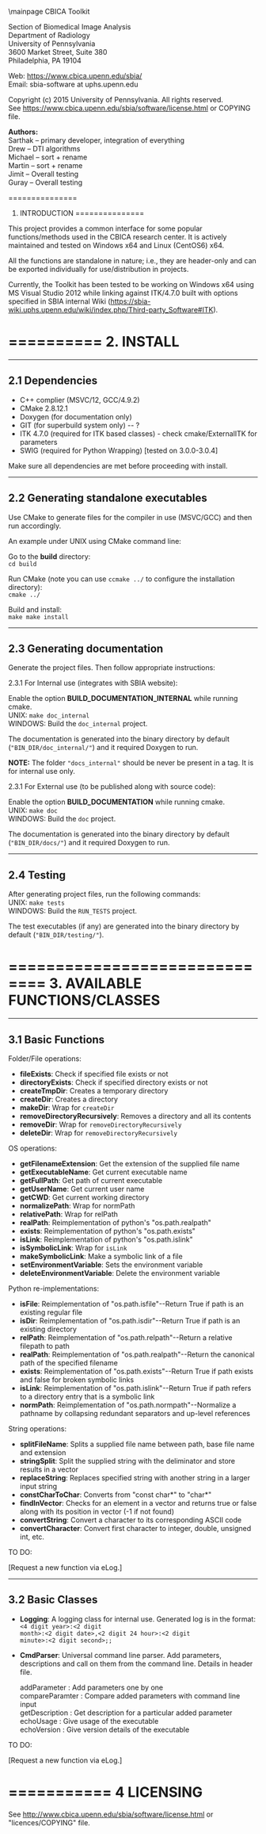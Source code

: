 \mainpage CBICA Toolkit

  Section of Biomedical Image Analysis <br>
  Department of Radiology <br>
  University of Pennsylvania <br>
  3600 Market Street, Suite 380 <br>
  Philadelphia, PA 19104 <br>

  Web:   https://www.cbica.upenn.edu/sbia/ <br>
  Email: sbia-software at uphs.upenn.edu

  Copyright (c) 2015 University of Pennsylvania. All rights reserved. <br>
  See https://www.cbica.upenn.edu/sbia/software/license.html or COPYING file.

<b> Authors: </b><br>
  Sarthak – primary developer, integration of everything <br>
	Drew    – DTI algorithms <br>
	Michael – sort + rename <br>
	Martin  – sort + rename <br>
	Jimit   – Overall testing <br>
	Guray   – Overall testing <br>


===============
1. INTRODUCTION
===============

This project provides a common interface for some popular functions/methods used in the CBICA research center. It is actively maintained and tested on
Windows x64 and Linux (CentOS6) x64. 

All the functions are standalone in nature; i.e., they are header-only and can be exported individually for use/distribution in projects.

Currently, the Toolkit has been tested to be working on Windows x64 using MS Visual Studio 2012 while linking against ITK/4.7.0 built with options
specified in SBIA internal Wiki (https://sbia-wiki.uphs.upenn.edu/wiki/index.php/Third-party_Software#ITK).


==========
2. INSTALL    
==========

----------------
2.1 Dependencies
----------------

- C++ complier (MSVC/12, GCC/4.9.2)
- CMake 2.8.12.1
- Doxygen (for documentation only)
- GIT (for superbuild system only) -- ?
- ITK 4.7.0 (required for ITK based classes) - check cmake/ExternalITK for parameters
- SWIG (required for Python Wrapping) [tested on 3.0.0-3.0.4]

Make sure all dependencies are met before proceeding with install.

-------------------------------------
2.2 Generating standalone executables
-------------------------------------

Use CMake to generate files for the compiler in use (MSVC/GCC) and then run accordingly.

An example under UNIX using CMake command line:

Go to the <b>build</b> directory:<br>
<code>cd build</code>

Run CMake (note you can use <code>ccmake ../</code> to configure the installation directory):<br>
<code>cmake ../</code>

Build and install:<br>
<code>make 
make install</code>

----------------------------
2.3 Generating documentation
----------------------------

Generate the project files. Then follow appropriate instructions:

2.3.1 For Internal use (integrates with SBIA website):

Enable the option <b>BUILD_DOCUMENTATION_INTERNAL</b> while running cmake.<br>
UNIX: <code>make doc_internal</code><br>
WINDOWS: Build the <code>doc_internal</code> project.

The documentation is generated into the binary directory by default (<code>"BIN_DIR/doc_internal/"</code>) and it required Doxygen to run.

<b>NOTE:</b> The folder <code>"docs_internal"</code> should be never be present in a tag. It is for internal use only.

2.3.1 For External use (to be published along with source code):

Enable the option <b>BUILD_DOCUMENTATION</b> while running cmake.<br>
UNIX: <code>make doc</code><br>
WINDOWS: Build the <code>doc</code> project.

The documentation is generated into the binary directory by default (<code>"BIN_DIR/docs/"</code>) and it required Doxygen to run.

-----------
2.4 Testing
-----------

After generating project files, run the following commands:<br>
UNIX: <code>make tests</code><br>
WINDOWS: Build the <code>RUN_TESTS</code> project.

The test executables (if any) are generated into the binary directory by default (<code>"BIN_DIR/testing/"</code>).


==============================
3. AVAILABLE FUNCTIONS/CLASSES    
==============================

-------------------
3.1 Basic Functions
-------------------

Folder/File operations:

- <b>fileExists</b>: Check if specified file exists or not
- <b>directoryExists</b>: Check if specified directory exists or not
- <b>createTmpDir</b>: Creates a temporary directory
- <b>createDir</b>: Creates a directory
- <b>makeDir</b>: Wrap for <code>createDir</code>
- <b>removeDirectoryRecursively</b>: Removes a directory and all its contents
- <b>removeDir</b>: Wrap for <code>removeDirectoryRecursively</code>
- <b>deleteDir</b>: Wrap for <code>removeDirectoryRecursively</code>

OS operations:

- <b>getFilenameExtension</b>: Get the extension of the supplied file name
- <b>getExecutableName</b>: Get current executable name
- <b>getFullPath</b>: Get path of current executable
- <b>getUserName</b>: Get current user name
- <b>getCWD</b>: Get current working directory
- <b>normalizePath</b>: Wrap for normPath
- <b>relativePath</b>: Wrap for relPath
- <b>realPath</b>: Reimplementation of python's "os.path.realpath"
- <b>exists</b>: Reimplementation of python's "os.path.exists"
- <b>isLink</b>: Reimplementation of python's "os.path.islink"
- <b>isSymbolicLink</b>: Wrap for <code>isLink</code>
- <b>makeSymbolicLink</b>: Make a symbolic link of a file
- <b>setEnvironmentVariable</b>: Sets the environment variable
- <b>deleteEnvironmentVariable</b>: Delete the environment variable

Python re-implementations: 

- <b>isFile</b>: Reimplementation of "os.path.isfile"--Return True if path is an existing regular file
- <b>isDir</b>: Reimplementation of "os.path.isdir"--Return True if path is an existing directory
- <b>relPath</b>: Reimplementation of "os.path.relpath"--Return a relative filepath to path
- <b>realPath</b>: Reimplementation of "os.path.realpath"--Return the canonical path of the specified filename
- <b>exists</b>: Reimplementation of "os.path.exists"--Return True if path exists and false for broken symbolic links
- <b>isLink</b>: Reimplementation of "os.path.islink"--Return True if path refers to a directory entry that is a symbolic link
- <b>normPath</b>: Reimplementation of "os.path.normpath"--Normalize a pathname by collapsing redundant separators and up-level references

String operations:

- <b>splitFileName</b>: Splits a supplied file name between path, base file name and extension
- <b>stringSplit</b>: Split the supplied string with the deliminator and store results in a vector
- <b>replaceString</b>: Replaces specified string with another string in a larger input string
- <b>constCharToChar</b>: Converts from "const char*" to "char*"
- <b>findInVector</b>: Checks for an element in a vector and returns true or false along with its position in vector (-1 if not found)
- <b>convertString</b>: Convert a character to its corresponding ASCII code
- <b>convertCharacter</b>: Convert first character to integer, double, unsigned int, etc.

TO DO:


[Request a new function via eLog.]

-------------------
3.2 Basic Classes
-------------------

- <b>Logging</b>: A logging class for internal use. Generated log is in the format: <br>
<CODE><4 digit year>:<2 digit month>:<2 digit date>,<2 digit 24 hour>:<2 digit minute>:<2 digit second>;<exe name>;<user name></CODE>

- <b>CmdParser</b>: Universal command line parser. Add parameters, descriptions and call on them from the command line. Details in header file.

	addParameter		: Add parameters one by one<br>
	compareParamter	: Compare added parameters with command line input<br>
	getDescription	: Get description for a particular added parameter<br>
	echoUsage			  : Give usage of the executable<br>
	echoVersion			: Give version details of the executable<br>

TO DO:


[Request a new function via eLog.]

===========
4 LICENSING
===========

  See http://www.cbica.upenn.edu/sbia/software/license.html or "licences/COPYING" file.